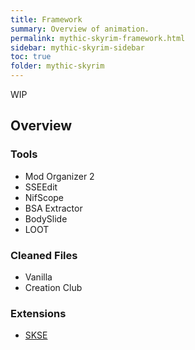 ```yaml
---
title: Framework
summary: Overview of animation.
permalink: mythic-skyrim-framework.html
sidebar: mythic-skyrim-sidebar
toc: true
folder: mythic-skyrim
---
```


<span class="label label-warning">WIP</span>

## Overview

### Tools
- Mod Organizer 2
- SSEEdit
- NifScope
- BSA Extractor
- BodySlide
- LOOT

### Cleaned Files
- Vanilla
- Creation Club

### Extensions
- [SKSE](https://skse.silverlock.org/)
